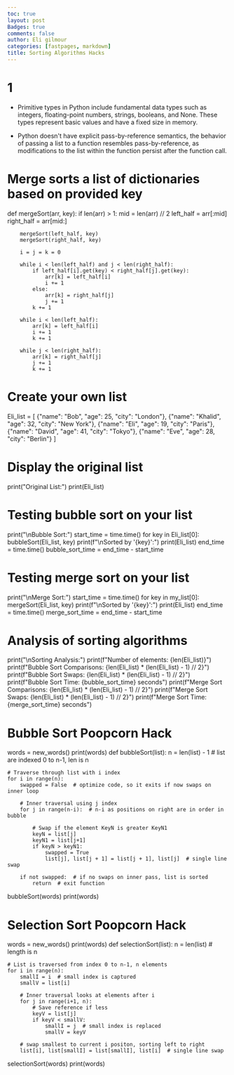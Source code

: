 ```yaml
---
toc: true
layout: post
Badges: true
comments: false
author: Eli gilmour
categories: [fastpages, markdown]
title: Sorting Algorithms Hacks
---
```


# 1

- Primitive types in Python include fundamental data types such as integers, floating-point numbers, strings, booleans, and None. These types represent basic values and have a fixed size in memory.

- Python doesn't have explicit pass-by-reference semantics, the behavior of passing a list to a function resembles pass-by-reference, as modifications to the list within the function persist after the function call.

# Merge sorts a list of dictionaries based on provided key
def mergeSort(arr, key):
    if len(arr) > 1:
        mid = len(arr) // 2
        left_half = arr[:mid]
        right_half = arr[mid:]

        mergeSort(left_half, key)
        mergeSort(right_half, key)

        i = j = k = 0

        while i < len(left_half) and j < len(right_half):
            if left_half[i].get(key) < right_half[j].get(key):
                arr[k] = left_half[i]
                i += 1
            else:
                arr[k] = right_half[j]
                j += 1
            k += 1

        while i < len(left_half):
            arr[k] = left_half[i]
            i += 1
            k += 1

        while j < len(right_half):
            arr[k] = right_half[j]
            j += 1
            k += 1

# Create your own list

Eli_list = [
    {"name": "Bob", "age": 25, "city": "London"},
    {"name": "Khalid", "age": 32, "city": "New York"},
    {"name": "Eli", "age": 19, "city": "Paris"},
    {"name": "David", "age": 41, "city": "Tokyo"},
    {"name": "Eve", "age": 28, "city": "Berlin"}
]

# Display the original list

print("Original List:")
print(Eli_list)

# Testing bubble sort on your list

print("\nBubble Sort:")
start_time = time.time()
for key in Eli_list[0]:
    bubbleSort(Eli_list, key)
    print(f"\nSorted by '{key}':")
    print(Eli_list)
end_time = time.time()
bubble_sort_time = end_time - start_time

# Testing merge sort on your list

print("\nMerge Sort:")
start_time = time.time()
for key in my_list[0]:
    mergeSort(Eli_list, key)
    print(f"\nSorted by '{key}':")
    print(Eli_list)
end_time = time.time()
merge_sort_time = end_time - start_time

# Analysis of sorting algorithms

print("\nSorting Analysis:")
print(f"Number of elements: {len(Eli_list)}")
print(f"Bubble Sort Comparisons: {len(Eli_list) * (len(Eli_list) - 1) // 2}")
print(f"Bubble Sort Swaps: {len(Eli_list) * (len(Eli_list) - 1) // 2}")
print(f"Bubble Sort Time: {bubble_sort_time} seconds")
print(f"Merge Sort Comparisons: {len(Eli_list) * (len(Eli_list) - 1) // 2}")
print(f"Merge Sort Swaps: {len(Eli_list) * (len(Eli_list) - 1) // 2}")
print(f"Merge Sort Time: {merge_sort_time} seconds")

# Bubble Sort Poopcorn Hack

words = new_words()
print(words)
def bubbleSort(list):
    n = len(list) - 1  # list are indexed 0 to n-1, len is n
    
    # Traverse through list with i index
    for i in range(n):
        swapped = False  # optimize code, so it exits if now swaps on inner loop

        # Inner traversal using j index
        for j in range(n-i):  # n-i as positions on right are in order in bubble
 
            # Swap if the element KeyN is greater KeyN1
            keyN = list[j]
            keyN1 = list[j+1]
            if keyN > keyN1:
                swapped = True
                list[j], list[j + 1] = list[j + 1], list[j]  # single line swap
         
        if not swapped:  # if no swaps on inner pass, list is sorted
            return  # exit function
        
bubbleSort(words)
print(words)

# Selection Sort Poopcorn Hack

words = new_words()
print(words)
def selectionSort(list):
    n = len(list)  # length is n
    
    # List is traversed from index 0 to n-1, n elements
    for i in range(n):
        smallI = i  # small index is captured
        smallV = list[i]

        # Inner traversal looks at elements after i
        for j in range(i+1, n):
            # Save reference if less
            keyV = list[j]
            if keyV < smallV:
                smallI = j  # small index is replaced
                smallV = keyV
        
        # swap smallest to current i positon, sorting left to right
        list[i], list[smallI] = list[smallI], list[i]  # single line swap 
        
selectionSort(words)
print(words)